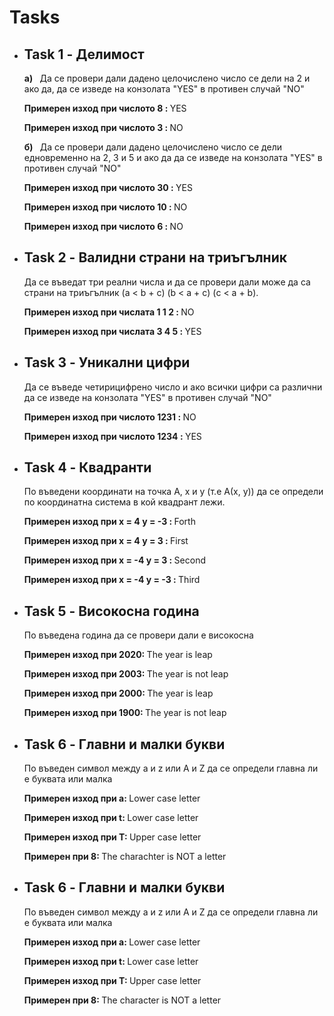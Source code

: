 # Tasks
<ul>
  <li>
    <h2> Task 1 - Делимост </h2>
    <p> <strong> a) </strong>&nbsp; Да се провери дали дадено целочислено число се дели на 2 и ако да, да се изведе на конзолата "YES" в противен случай "NO" </p>
    <p> <strong> Примерен изход при числото 8 : </strong> YES </p>
    <p> <strong> Примерен изход при числото 3 : </strong> NO </p>
    <p> <strong> б) </strong>&nbsp; Да се провери дали дадено целочислено число се дели едновременно на 2, 3 и 5 и ако да да се изведе на конзолата "YES" в противен случай "NO" </p>
    <p> <strong> Примерен изход при числото 30 : </strong> YES </p>
    <p> <strong> Примерен изход при числото 10 : </strong> NO </p>
    <p> <strong> Примерен изход при числото 6 : </strong> NO </p>
  </li>
  
  <li>
    <h2> Task 2 - Валидни страни на триъгълник </h2>
    <p> Да се въведат три реални числа и да се провери дали може да са страни на триъгълник (a < b + c) (b < a + c) (c < a + b).</p>
    <p> <strong> Примерен изход при числата 1 1 2 : </strong> NO </p>
    <p> <strong> Примерен изход при числата 3 4 5 : </strong> YES </p>
  </li>
  
   <li>
    <h2> Task 3 - Уникални цифри </h2>
    <p> Да се въведе четирицифрено число и ако всички цифри са различни да се изведе на конзолата "YES" в противен случай "NO" </p>
    <p> <strong> Примерен изход при числото 1231 : </strong> NO </p>
    <p> <strong> Примерен изход при числото 1234 : </strong> YES </p>
  </li>
  
  <li>
    <h2> Task 4 - Квадранти </h2>
    <p> По въведени координати на точка А, x и у (т.е А(x, y)) да се определи по координатна система в кой квадрант лежи.  </p>
    <p> <strong> Примерен изход при x = 4 у = -3 : </strong> Forth </p>
    <p> <strong> Примерен изход при x = 4 у = 3 : </strong> First </p>
    <p> <strong> Примерен изход при x = -4 у = 3 : </strong> Second </p>
    <p> <strong> Примерен изход при x = -4 у = -3 : </strong> Third </p>
  </li>
  
  <li>
    <h2> Task 5 - Високосна година </h2>
    <p> По въведена година да се провери дали е високосна </p>
    <p> <strong> Примерен изход при 2020: </strong> The year is leap </p>
    <p> <strong> Примерен изход при 2003: </strong> The year is not leap </p>
    <p> <strong> Примерен изход при 2000: </strong> The year is leap </p>
    <p> <strong> Примерен изход при 1900: </strong> The year is not leap </p>
  </li>
  
  <li>
    <h2> Task 6 - Главни и малки букви </h2>
    <p> По въведен символ между a и z или A и Z да се определи главна ли е буквата или малка </p>
    <p> <strong> Примерен изход при а: </strong> Lower case letter </p>
    <p> <strong> Примерен изход при t: </strong> Lower case letter </p>
    <p> <strong> Примерен изход при T: </strong> Upper case letter </p>
    <p> <strong> Примерен при 8: </strong> The charachter is NOT a letter </p>
  </li>
  
  <li>
    <h2> Task 6 - Главни и малки букви </h2>
    <p> По въведен символ между a и z или A и Z да се определи главна ли е буквата или малка </p>
    <p> <strong> Примерен изход при а: </strong> Lower case letter </p>
    <p> <strong> Примерен изход при t: </strong> Lower case letter </p>
    <p> <strong> Примерен изход при T: </strong> Upper case letter </p>
    <p> <strong> Примерен при 8: </strong> The character is NOT a letter </p>
  </li>
  
</ul>


